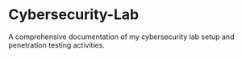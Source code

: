 # Cybersecurity-Lab
A comprehensive documentation of my cybersecurity lab setup and penetration testing activities.
